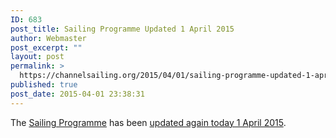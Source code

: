 ```yaml
---
ID: 683
post_title: Sailing Programme Updated 1 April 2015
author: Webmaster
post_excerpt: ""
layout: post
permalink: >
  https://channelsailing.org/2015/04/01/sailing-programme-updated-1-april-2015/
published: true
post_date: 2015-04-01 23:38:31
---
```

The <a href="https://channelsailing.wordpress.com/sailing-programme/">Sailing Programme</a> has been <a href="//channelsailing.org/wp-content/uploads/2015/04/csd-sail-prog-2015-01apr15.pdf">updated again today 1 April 2015</a>.